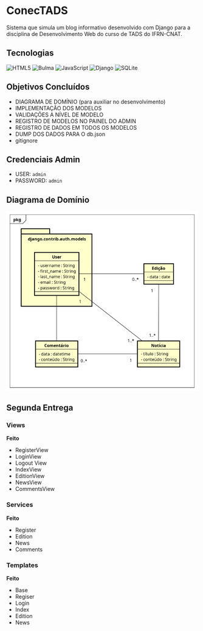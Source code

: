 # ConecTADS
Sistema que simula um blog informativo desenvolvido com Django para a disciplina de Desenvolvimento Web do curso de TADS do IFRN-CNAT.

## Tecnologias

![HTML5](https://img.shields.io/badge/HTML5-E34F26?style=for-the-badge&logo=html5&logoColor=white)
![Bulma](https://img.shields.io/badge/Bulma-00D1B2?style=for-the-badge&logo=bulma&logoColor=white)
![JavaScript](https://img.shields.io/badge/JavaScript-F7DF1E?style=for-the-badge&logo=javascript&logoColor=black)
![Django](https://img.shields.io/badge/Django-092E20?style=for-the-badge&logo=django&logoColor=white)
![SQLite](https://img.shields.io/badge/SQLite-003B57?style=for-the-badge&logo=sqlite&logoColor=white)


## Objetivos Concluídos

- DIAGRAMA DE DOMÍNIO (para auxiliar no desenvolvimento)
- IMPLEMENTAÇÃO DOS MODELOS
- VALIDAÇÕES A NÍVEL DE MODELO
- REGISTRO DE MODELOS NO PAINEL DO ADMIN
- REGISTRO DE DADOS EM TODOS OS MODELOS
- DUMP DOS DADOS PARA O db.json
- gitignore

## Credenciais Admin

- USER: ```admin```
- PASSWORD: ```admin```

## Diagrama de Domínio
![](models-diagram.png)


## Segunda Entrega

### Views

**Feito**

- RegisterView
- LoginView
- Logout View
- IndexView
- EditionView
- NewsView
- CommentsView

### Services

**Feito**

- Register
- Edition
- News
- Comments

### Templates

**Feito**

- Base
- Regiser
- Login
- Index
- Edition
- News
